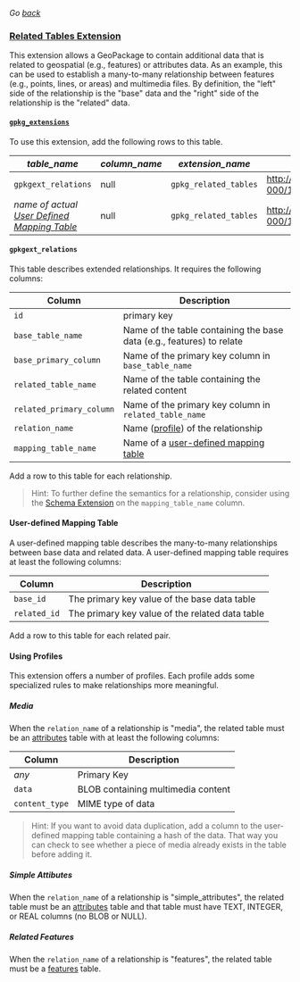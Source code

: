 _Go [back](../getting-started.md)_

### [Related Tables Extension](http://docs.opengeospatial.org/is/18-000/18-000.html)
This extension allows a GeoPackage to contain additional data that is related to geospatial (e.g., features) or attributes data.
As an example, this can be used to establish a many-to-many relationship between features (e.g., points, lines, or areas) and multimedia files. 
By definition, the "left" side of the relationship is the "base" data and the "right" side of the relationship is the "related" data.

#### [`gpkg_extensions`](http://docs.opengeospatial.org/is/17-066r1/17-066r1.html#gpkg_extensions)
To use this extension, add the following rows to this table.

| *table_name* | *column_name* | *extension_name* | *definition* | *scope* |
| ------------ | ------------- | ---------------- | ------------ | ------- |
|`gpkgext_relations`|null|`gpkg_related_tables`|http://docs.opengeospatial.org/is/18-000/18-000.html|`read-write` |
|_name of actual [User Defined Mapping Table](#user-defined-mapping-table)_|null|`gpkg_related_tables`|http://docs.opengeospatial.org/is/18-000/18-000.html|`read-write` |

#### `gpkgext_relations`
This table describes extended relationships.
It requires the following columns:

| Column        | Description           |
| ------------- |-------------|
| `id`  | primary key |
| `base_table_name` | Name of the table containing the base data (e.g., features) to relate |
| `base_primary_column` | Name of the primary key column in `base_table_name` |
| `related_table_name` | Name of the table containing the related content |
| `related_primary_column` | Name of the primary key column in `related_table_name` |
| `relation_name` | Name ([profile](#using-profiles)) of the relationship |
| `mapping_table_name` | Name of a [user-defined mapping table](#user-defined-mapping-table) |

Add a row to this table for each relationship.

> Hint: To further define the semantics for a relationship, consider using the [Schema Extension](http://www.geopackage.org/guidance/extensions/schema.md) on the `mapping_table_name` column.

#### User-defined Mapping Table
A user-defined mapping table describes the many-to-many relationships between base data and related data.
A user-defined mapping table requires at least the following columns:

| Column        | Description           |
| ------------- |-------------|
| `base_id`  | The primary key value of the base data table |
| `related_id` | The primary key value of the related data table |

Add a row to this table for each related pair.

#### Using Profiles
This extension offers a number of profiles. Each profile adds some specialized rules to make relationships more meaningful.

##### Media
When the `relation_name` of a relationship is "media", the related table must be an [attributes](http://www.geopackage.org/guidance/getting-started.html#attributes) table with at least the following columns:

| Column        | Description           |
| ------------- |-------------|
| _any_ | Primary Key |
| `data` | BLOB containing multimedia content |
| `content_type` | MIME type of data |

> Hint: If you want to avoid data duplication, add a column to the user-defined mapping table containing a hash of the data. That way you can check to see whether a piece of media already exists in the table before adding it.

##### Simple Attibutes
When the `relation_name` of a relationship is "simple_attributes", the related table must be an [attributes](http://www.geopackage.org/guidance/getting-started.html#attributes) table and that table must have TEXT, INTEGER, or REAL columns (no BLOB or NULL).

##### Related Features
When the `relation_name` of a relationship is "features", the related table must be a [features](http://www.geopackage.org/guidance/getting-started.html#features) table.
